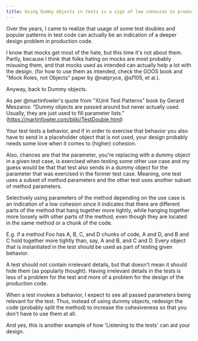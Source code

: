 ```yaml
---
title: Using Dummy objects in tests is a sign of low cohesion in production code
---
```


Over the years, I came to realize that usage of some test doubles and popular patterns in test code can actually be an indication of a deeper design problem in production code.

I know that mocks get most of the hate, but this time it's not about them. Partly, because I think that folks hating on mocks are most probably misusing them, and that mocks used as intended can actually help a lot with the design.
(for how to use them as intended, check the GOOS book and "Mock Roles, not Objects" paper by 
@natpryce, @sf105, et al.).

Anyway, back to Dummy objects.


As per @martinfowler's quote from "XUnit Test Patterns" book by Gerard Meszaros:
"Dummy objects are passed around but never actually used. Usually, they are just used to fill parameter lists."
(https://martinfowler.com/bliki/TestDouble.html)

Your test tests a behavior, and if in order to exercise that behavior you also have to send in a placeholder object that is not used, your design probably needs some love when it comes to (higher) cohesion.

Also, chances are that the parameter, you're replacing with a dummy object in a given test case, is exercised when testing some other use case and my guess would be that that test also sends in a dummy object for the parameter that was exercised in the former test case.
Meaning, one test uses a subset of method parameters and the other test uses another subset of method parameters.

Selectively using parameters of the method depending on the use case is an indication of a low cohesion since it indicates that there are different parts of the method that hang together more tightly, while hanging together more loosely with other parts of the method, even though they are located in the same method or a chunk of the code.

E.g. if a method Foo has A, B, C, and D chunks of code, A and D, and B and C hold together more tightly than, say, A and B, and C and D.
Every object that is instantiated in the test should be used as part of testing given behavior.

A test should not contain irrelevant details, but that doesn't mean it should hide them (as popularly thought). Having irrelevant details in the tests is less of a problem for the test and more of a problem for the design of the production code.

When a test invokes a behavior, I expect to see all passed parameters being relevant for the test. Thus, instead of using dummy objects, redesign the code (probably split the method) to increase the cohesiveness so that you don't have to use them at all.

And yes, this is another example of how 'Listening to the tests' can aid your design.
